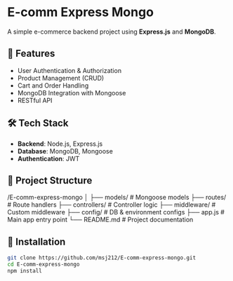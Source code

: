 # E-comm Express Mongo

A simple e-commerce backend project using **Express.js** and **MongoDB**.

## 🚀 Features

- User Authentication & Authorization
- Product Management (CRUD)
- Cart and Order Handling
- MongoDB Integration with Mongoose
- RESTful API

## 🛠️ Tech Stack

- **Backend**: Node.js, Express.js
- **Database**: MongoDB, Mongoose
- **Authentication**: JWT

## 📁 Project Structure

/E-comm-express-mongo
│
├── models/ # Mongoose models
├── routes/ # Route handlers
├── controllers/ # Controller logic
├── middleware/ # Custom middleware
├── config/ # DB & environment configs
├── app.js # Main app entry point
└── README.md # Project documentation


## 🔧 Installation

```bash
git clone https://github.com/msj212/E-comm-express-mongo.git
cd E-comm-express-mongo
npm install


